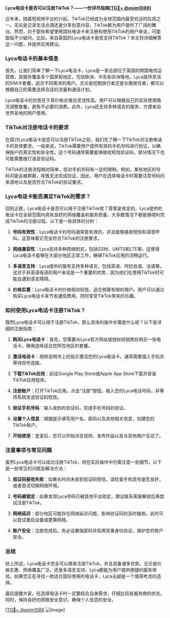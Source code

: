 **Lyca电话卡是否可以注册TikTok？——一份详尽指南[[TG💪+ @esim1088](https://t.me/s/esim1088)]**

近年来，随着短视频平台的兴起，TikTok已经成为全球范围内最受欢迎的应用之一。无论是记录生活点滴还是分享创意内容，TikTok都为用户提供了广阔的舞台。然而，对于那些希望使用国际电话卡来注册和使用TikTok的用户来说，可能面临不少疑问。比如，来自英国的Lyca电话卡是否支持TikTok？本文将详细解答这一问题，并提供实用建议。

### Lyca电话卡的基本信息

首先，让我们简单了解一下Lyca电话卡。Lyca是一家总部位于英国的跨国电信运营商，其服务覆盖多个国家和地区，包括欧洲、中东和非洲等地。Lyca提供灵活的SIM卡套餐，适合不同需求的用户。无论是短期旅行者还是长期居住者，都可以根据自己的需要选择合适的流量和通话计划。

Lyca电话卡的优势在于其价格合理且灵活性高。用户可以根据自己的实际使用情况调整套餐，避免不必要的浪费。此外，Lyca还支持多种语言的服务，方便来自世界各地的用户使用。

### TikTok对注册电话卡的要求

在探讨Lyca电话卡是否可以注册TikTok之前，我们先了解一下TikTok对注册电话卡的具体要求。一般来说，TikTok需要用户提供有效的手机号码进行验证，以确保账户的真实性和安全性。这个号码通常需要能够接收短信验证码，部分情况下也可能需要拨打语音验证码。

TikTok的注册流程相对简单，但对手机号码有一定的限制。例如，某些地区的号码可能会被屏蔽，导致无法完成验证。因此，用户在选择电话卡时需要注意号码的来源地以及是否符合TikTok的验证要求。

### Lyca电话卡能否满足TikTok的需求？

回到正题，Lyca电话卡是否可以用于注册TikTok呢？答案是肯定的。Lyca提供的电话卡在全球范围内具有良好的网络覆盖和服务质量，大多数情况下都能够顺利完成TikTok的注册过程。以下是一些具体的分析：

1. **号码有效性**：Lyca电话卡的号码通常是有效的，并且能够接收短信和语音呼叫。这意味着它完全符合TikTok的注册要求。

2. **网络兼容性**：Lyca支持多种网络制式，包括GSM、UMTS和LTE等。这使得Lyca电话卡能够在大部分地区正常工作，确保TikTok应用的流畅运行。

3. **多语言支持**：Lyca提供的服务支持多种语言，包括英语、阿拉伯语、法语等。这对于非英语母语的用户来说是一个重要的优势，因为他们在使用TikTok时可能会遇到语言障碍。

4. **价格实惠**：Lyca电话卡的价格相对较低，适合预算有限的用户。用户可以通过购买Lyca电话卡来节省通信费用，同时享受TikTok带来的乐趣。

### 如何使用Lyca电话卡注册TikTok？

既然Lyca电话卡可以用于注册TikTok，那么具体的操作步骤是什么呢？以下是详细的注册指南：

1. **购买Lyca电话卡**：首先，您需要从Lyca官方网站或授权经销商处购买一张电话卡。确保选择适合您所在地区的套餐。

2. **激活电话卡**：按照说明书上的指示激活您的Lyca电话卡。通常需要插入手机并等待信号连接。

3. **下载TikTok应用**：前往Google Play Store或Apple App Store下载并安装TikTok应用程序。

4. **注册账户**：打开TikTok应用，点击“注册”按钮。输入您的Lyca电话号码，并等待系统发送验证码短信。

5. **验证手机号码**：输入收到的验证码，完成手机号码的验证。

6. **设置个人信息**：根据提示填写用户名、密码以及其他相关信息，创建您的TikTok账户。

7. **开始使用**：登录后，您可以开始浏览视频、发布作品以及与其他用户互动了。

### 注意事项与常见问题

虽然Lyca电话卡可以成功注册TikTok，但在实际操作中仍需注意一些细节。以下是一些常见的问题及解决方法：

1. **验证码接收失败**：如果长时间未收到验证码短信，请检查手机信号是否良好，或者尝试切换网络环境。

2. **号码被锁定**：如果发现Lyca号码已被其他平台锁定，建议联系客服解锁后再尝试注册TikTok。

3. **网络延迟**：部分地区可能存在网络延迟问题，影响验证码的及时接收。此时可以尝试重启设备或更换网络。

4. **账户安全**：注册完成后，务必设置强密码并启用双重身份验证，保护您的账户安全。

### 总结

综上所述，Lyca电话卡完全可以用来注册TikTok，并且具备诸多优势。无论是价格实惠、网络覆盖广泛，还是多语言支持，Lyca都能为用户提供便捷的服务体验。如果您正在寻找一款适合国际使用的电话卡，Lyca无疑是一个值得考虑的选择。

最后提醒大家，在选择电话卡时一定要结合自身需求，仔细比较各服务商的优劣。同时，保持良好的网络安全意识，确保个人信息的安全。

[[TG💪+ @esim1088](https://t.me/s/esim1088) ![Image](https://i.postimg.cc/4NQfJmqS/Snipaste-2025-05-13-00-14-12.png)]